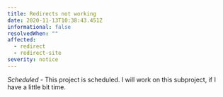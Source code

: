 ```yaml
---
title: Redirects not working
date: 2020-11-13T10:38:43.451Z
informational: false
resolvedWhen: ""
affected:
  - redirect
  - redirect-site
severity: notice
---
```

*Scheduled -* This project is scheduled. I will work on this subproject, if I have a little bit time.